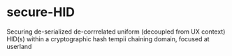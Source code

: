 # secure-HID
Securing de-serialized de-corrrelated uniform (decoupled from UX context) HID(s) within a cryptographic hash tempii chaining domain, focused at userland
